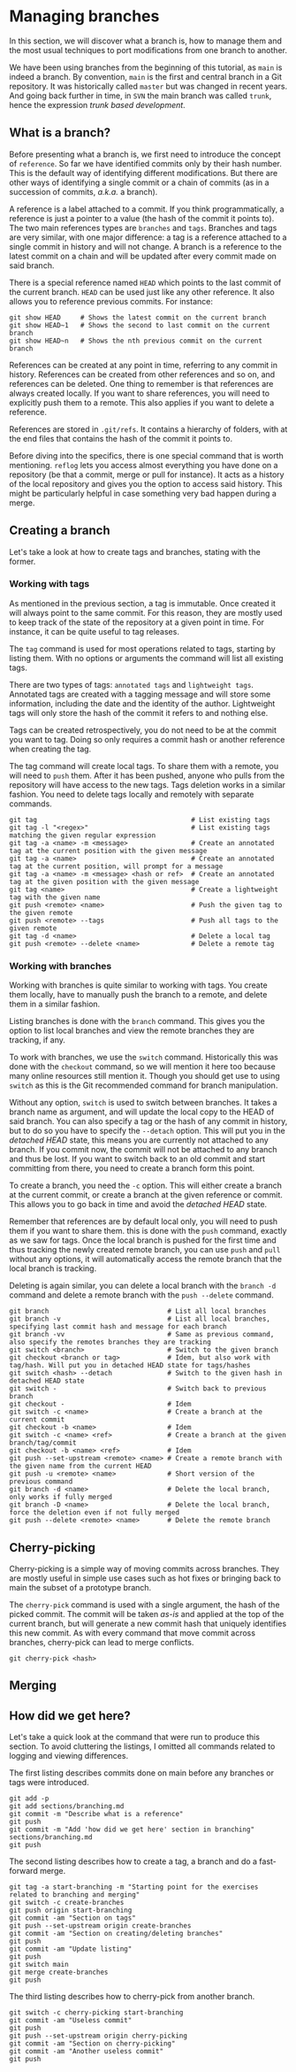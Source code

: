 # Managing branches

In this section, we will discover what a branch is, how to manage them and the most usual techniques to port
modifications from one branch to another.

We have been using branches from the beginning of this tutorial, as `main` is indeed a branch. By convention,
`main` is the first and central branch in a Git repository. It was historically called `master` but was changed in
recent years. And going back further in time, in `SVN` the main branch was called `trunk`, hence the expression *trunk
based development*.

## What is a branch?

Before presenting what a branch is, we first need to introduce the concept of `reference`. So far we have identified
commits only by their hash number. This is the default way of identifying different modifications. But there are other
ways of identifying a single commit or a chain of commits (as in a succession of commits, *a.k.a.* a branch).

A reference is a label attached to a commit. If you think programmatically, a reference is just a pointer to a value
(the hash of the commit it points to). The two main references types are `branches` and `tags`. Branches and tags are
very similar, with one major difference: a tag is a reference attached to a single commit in history and will not
change. A branch is a reference to the latest commit on a chain and will be updated after every commit made on said
branch. 

There is a special reference named `HEAD` which points to the last commit of the current branch. `HEAD` can be used just
like any other reference. It also allows you to reference previous commits. For instance:

```shell
git show HEAD     # Shows the latest commit on the current branch
git show HEAD~1   # Shows the second to last commit on the current branch
git show HEAD~n   # Shows the nth previous commit on the current branch
```

References can be created at any point in time, referring to any commit in history. References can be created from
other references and so on, and references can be deleted. One thing to remember is that references are always created
locally. If you want to share references, you will need to explicitly push them to a remote. This also applies if you
want to delete a reference.

References are stored in `.git/refs`. It contains a hierarchy of folders, with at the end files that contains the hash
of the commit it points to.

Before diving into the specifics, there is one special command that is worth mentioning. `reflog` lets you access
almost everything you have done on a repository (be that a commit, merge or pull for instance). It acts as a history
of the local repository and gives you the option to access said history. This might be particularly helpful in case
something very bad happen during a merge.

## Creating a branch

Let's take a look at how to create tags and branches, stating with the former.

### Working with tags

As mentioned in the previous section, a tag is immutable. Once created it will always point to the same commit. For
this reason, they are mostly used to keep track of the state of the repository at a given point in time. For instance,
it can be quite useful to tag releases.

The `tag` command is used for most operations related to tags, starting by listing them. With no options or arguments
the command will list all existing tags.

There are two types of tags: `annotated tags` and `lightweight tags`. Annotated tags are created with a tagging message
and will store some information, including the date and the identity of the author. Lightweight tags will only store the
hash of the commit it refers to and nothing else.

Tags can be created retrospectively, you do not need to be at the commit you want to tag. Doing so only requires a
commit hash or another reference when creating the tag.

The tag command will create local tags. To share them with a remote, you will need to `push` them. After it has been
pushed, anyone who pulls from the repository will have access to the new tags. Tags deletion works in a similar fashion.
You need to delete tags locally and remotely with separate commands.

```shell
git tag                                       # List existing tags
git tag -l "<regex>"                          # List existing tags matching the given regular expression
git tag -a <name> -m <message>                # Create an annotated tag at the current position with the given message
git tag -a <name>                             # Create an annotated tag at the current position, will prompt for a message
git tag -a <name> -m <message> <hash or ref>  # Create an annotated tag at the given position with the given message
git tag <name>                                # Create a lightweight tag with the given name
git push <remote> <name>                      # Push the given tag to the given remote
git push <remote> --tags                      # Push all tags to the given remote
git tag -d <name>                             # Delete a local tag
git push <remote> --delete <name>             # Delete a remote tag 
```

### Working with branches

Working with branches is quite similar to working with tags. You create them locally, have to manually push the branch
to a remote, and delete them in a similar fashion.

Listing branches is done with the `branch` command. This gives you the option to list local branches and view the remote
branches they are tracking, if any.

To work with branches, we use the `switch` command. Historically this was done with the `checkout` command, so we will
mention it here too because many online resources still mention it. Though you should get use to using `switch` as this
is the Git recommended command for branch manipulation.

Without any option, `switch` is used to switch between branches. It takes a branch name as argument, and will update
the local copy to the HEAD of said branch. You can also specify a tag or the hash of any commit in history, but to do
so you have to specify the `--detach` option. This will put you in the *detached HEAD* state, this means you are
currently not attached to any branch. If you commit now, the commit will not be attached to any branch and thus be lost.
If you want to switch back to an old commit and start committing from there, you need to create a branch form this
point.

To create a branch, you need the `-c` option. This will either create a branch at the current commit, or create a branch
at the given reference or commit. This allows you to go back in time and avoid the *detached HEAD* state.

Remember that references are by default local only, you will need to push them if you want to share them. this is done
with the `push` command, exactly as we saw for tags. Once the local branch is pushed for the first time and thus
tracking the newly created remote branch, you can use `push` and `pull` without any options, it will automatically
access the remote branch that the local branch is tracking.

Deleting is again similar, you can delete a local branch with the `branch -d` command and delete a remote branch with
the `push --delete` command.

```shell
git branch                              # List all local branches
git branch -v                           # List all local branches, specifying last commit hash and message for each branch
git branch -vv                          # Same as previous command, also specify the remotes branches they are tracking
git switch <branch>                     # Switch to the given branch
git checkout <branch or tag>            # Idem, but also work with tag/hash. Will put you in detached HEAD state for tags/hashes
git switch <hash> --detach              # Switch to the given hash in detached HEAD state
git switch -                            # Switch back to previous branch
git checkout -                          # Idem
git switch -c <name>                    # Create a branch at the current commit
git checkout -b <name>                  # Idem
git switch -c <name> <ref>              # Create a branch at the given branch/tag/commit
git checkout -b <name> <ref>            # Idem
git push --set-upstream <remote> <name> # Create a remote branch with the given name from the current HEAD
git push -u <remote> <name>             # Short version of the previous command
git branch -d <name>                    # Delete the local branch, only works if fully merged
git branch -D <name>                    # Delete the local branch, force the deletion even if not fully merged
git push --delete <remote> <name>       # Delete the remote branch
```

## Cherry-picking

Cherry-picking is a simple way of moving commits across branches. They are mostly useful in simple use cases such as
hot fixes or bringing back to main the subset of a prototype branch.

The `cherry-pick` command is used with a single argument, the hash of the picked commit. The commit will be taken 
*as-is* and applied at the top of the current branch, but will generate a new commit hash that uniquely identifies this
new commit. As with every command that move commit across branches, cherry-pick can lead to merge conflicts.

```shell
git cherry-pick <hash>
```

## Merging

## How did we get here?

Let's take a quick look at the command that were run to produce this section. To avoid cluttering the listings, I
omitted all commands related to logging and viewing differences.

The first listing describes commits done on main before any branches or tags were introduced.

```shell
git add -p
git add sections/branching.md
git commit -m "Describe what is a reference"
git push
git commit -m "Add 'how did we get here' section in branching" sections/branching.md
git push
```

The second listing describes how to create a tag, a branch and do a fast-forward merge.

```shell
git tag -a start-branching -m "Starting point for the exercises related to branching and merging"
git switch -c create-branches
git push origin start-branching
git commit -am "Section on tags"
git push --set-upstream origin create-branches
git commit -am "Section on creating/deleting branches"
git push
git commit -am "Update listing"
git push
git switch main
git merge create-branches
git push
```

The third listing describes how to cherry-pick from another branch.

```shell
git switch -c cherry-picking start-branching
git commit -am "Useless commit"
git push
git push --set-upstream origin cherry-picking
git commit -am "Section on cherry-picking"
git commit -am "Another useless commit"
git push 
```